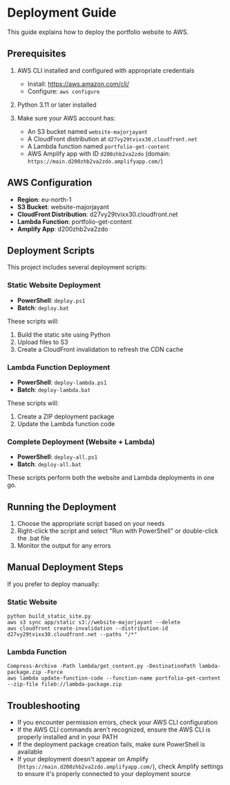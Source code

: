 # Deployment Guide

This guide explains how to deploy the portfolio website to AWS.

## Prerequisites

1. AWS CLI installed and configured with appropriate credentials
   - Install: https://aws.amazon.com/cli/
   - Configure: `aws configure`

2. Python 3.11 or later installed

3. Make sure your AWS account has:
   - An S3 bucket named `website-majorjayant` 
   - A CloudFront distribution at `d27vy29tvixx30.cloudfront.net`
   - A Lambda function named `portfolio-get-content`
   - AWS Amplify app with ID `d200zhb2va2zdo` (domain: `https://main.d200zhb2va2zdo.amplifyapp.com/`)

## AWS Configuration

- **Region**: eu-north-1
- **S3 Bucket**: website-majorjayant
- **CloudFront Distribution**: d27vy29tvixx30.cloudfront.net
- **Lambda Function**: portfolio-get-content
- **Amplify App**: d200zhb2va2zdo

## Deployment Scripts

This project includes several deployment scripts:

### Static Website Deployment

- **PowerShell**: `deploy.ps1`
- **Batch**: `deploy.bat`

These scripts will:
1. Build the static site using Python
2. Upload files to S3
3. Create a CloudFront invalidation to refresh the CDN cache

### Lambda Function Deployment

- **PowerShell**: `deploy-lambda.ps1`
- **Batch**: `deploy-lambda.bat`

These scripts will:
1. Create a ZIP deployment package
2. Update the Lambda function code

### Complete Deployment (Website + Lambda)

- **PowerShell**: `deploy-all.ps1`
- **Batch**: `deploy-all.bat`

These scripts perform both the website and Lambda deployments in one go.

## Running the Deployment

1. Choose the appropriate script based on your needs
2. Right-click the script and select "Run with PowerShell" or double-click the .bat file
3. Monitor the output for any errors

## Manual Deployment Steps

If you prefer to deploy manually:

### Static Website
```
python build_static_site.py
aws s3 sync app/static s3://website-majorjayant --delete
aws cloudfront create-invalidation --distribution-id d27vy29tvixx30.cloudfront.net --paths "/*"
```

### Lambda Function
```
Compress-Archive -Path lambda/get_content.py -DestinationPath lambda-package.zip -Force
aws lambda update-function-code --function-name portfolio-get-content --zip-file fileb://lambda-package.zip
```

## Troubleshooting

- If you encounter permission errors, check your AWS CLI configuration
- If the AWS CLI commands aren't recognized, ensure the AWS CLI is properly installed and in your PATH
- If the deployment package creation fails, make sure PowerShell is available
- If your deployment doesn't appear on Amplify (`https://main.d200zhb2va2zdo.amplifyapp.com/`), check Amplify settings to ensure it's properly connected to your deployment source 